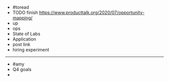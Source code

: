 - #toread
- TODO finish https://www.producttalk.org/2020/07/opportunity-mapping/
- up
- ops
- State of Labs
- Application
- post link
- hiring experiment
- ---
- #amy
- Q4 goals
-
